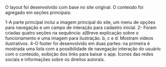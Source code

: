 O layout foi desenvolvido com base no site original.
O conteúdo foi agregado em seções principais:

1-A parte principal inclui a imagem principal do site, um menu de opções para navegação e um campo de interação para cadastro inicial.
2- Foram criadas quatro seções na sequência:
a)Breve explicação sobre o funcionamento e uma imagem para ilustração.
b, c e d: Mostram vídeos ilustrativos.
4-O footer foi desenvolvido em duas partes: na primeira é mostrada uma lista com a possibilidade de navegação  interação do usuário com o conteúdo, exibição dos links para baixar o app.
  Ícones das redes sociais e informações sobre os direitos autorais. 
